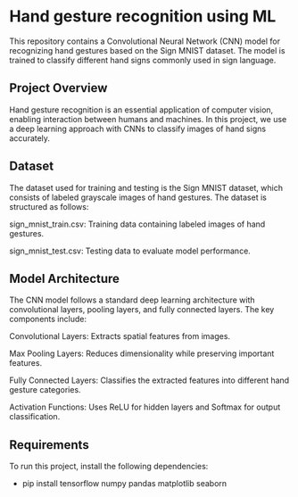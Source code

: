 # Hand gesture recognition using ML

This repository contains a Convolutional Neural Network (CNN) model for recognizing hand gestures based on the Sign MNIST dataset. The model is trained to classify different hand signs commonly used in sign language.

## Project Overview

Hand gesture recognition is an essential application of computer vision, enabling interaction between humans and machines. In this project, we use a deep learning approach with CNNs to classify images of hand signs accurately.

## Dataset

The dataset used for training and testing is the Sign MNIST dataset, which consists of labeled grayscale images of hand gestures. The dataset is structured as follows:

sign_mnist_train.csv: Training data containing labeled images of hand gestures.

sign_mnist_test.csv: Testing data to evaluate model performance.

## Model Architecture

The CNN model follows a standard deep learning architecture with convolutional layers, pooling layers, and fully connected layers. The key components include:

Convolutional Layers: Extracts spatial features from images.

Max Pooling Layers: Reduces dimensionality while preserving important features.

Fully Connected Layers: Classifies the extracted features into different hand gesture categories.

Activation Functions: Uses ReLU for hidden layers and Softmax for output classification.

## Requirements

To run this project, install the following dependencies:

- pip install tensorflow numpy pandas matplotlib seaborn
